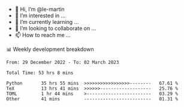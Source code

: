 - 👋 Hi, I’m @le-martin
- 👀 I’m interested in ...
- 🌱 I’m currently learning ...
- 💞️ I’m looking to collaborate on ...
- 📫 How to reach me ...

<!---
Tutorial for using WakaTime stats in GitHub profile: https://github.com/athul/waka-readme
-->

📊 Weekly development breakdown
<!--START_SECTION:waka-->

```text
From: 29 December 2022 - To: 02 March 2023

Total Time: 53 hrs 8 mins

Python       35 hrs 55 mins  >>>>>>>>>>>>>>>>>--------   67.61 %
TeX          13 hrs 41 mins  >>>>>>-------------------   25.76 %
TOML         1 hr 44 mins    >------------------------   03.29 %
Other        41 mins         -------------------------   01.31 %
```

<!--END_SECTION:waka-->

<!---
le-martin/le-martin is a ✨ special ✨ repository because its `README.md` (this file) appears on your GitHub profile.
You can click the Preview link to take a look at your changes.
--->
